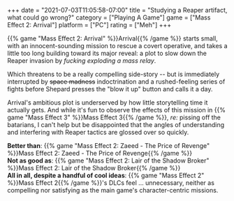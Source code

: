 +++
date = "2021-07-03T11:05:58-07:00"
title = "Studying a Reaper artifact, what could go wrong?"
category = ["Playing A Game"]
game = ["Mass Effect 2: Arrival"]
platform = ["PC"]
rating = ["Meh"]
+++

{{% game "Mass Effect 2: Arrival" %}}Arrival{{% /game %}} starts small, with an innocent-sounding mission to rescue a covert operative, and takes a little too long building toward its major reveal: a plot to slow down the Reaper invasion by <i>fucking exploding a mass relay</i>.

Which threatens to be a really compelling side-story -- but is immediately interrupted by <s>space madness</s> indoctrination and a rushed-feeling series of fights before Shepard presses the "blow it up" button and calls it a day.

Arrival's ambitious plot is underserved by how little storytelling time it actually gets.  And while it's fun to observe the effects of this mission in {{% game "Mass Effect 3" %}}Mass Effect 3{{% /game %}}, <i>re:</i> pissing off the batarians, I can't help but be disappointed that the angles of understanding and interfering with Reaper tactics are glossed over so quickly.

<b>Better than</b>: {{% game "Mass Effect 2: Zaeed - The Price of Revenge" %}}Mass Effect 2: Zaeed - The Price of Revenge{{% /game %}}  
<b>Not as good as</b>: {{% game "Mass Effect 2: Lair of the Shadow Broker" %}}Mass Effect 2: Lair of the Shadow Broker{{% /game %}}  
<b>All in all, despite a handful of cool ideas</b>: {{% game "Mass Effect 2" %}}Mass Effect 2{{% /game %}}'s DLCs feel ... unnecessary, neither as compelling nor satisfying as the main game's character-centric missions.
